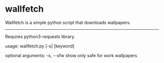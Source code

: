 # wallfetch

Wallfetch is a simple python script that downloads wallpapers.

---

Requires python3-requests library.

usage: wallfetch.py [-s] [keyword]

optional arguments:
  -s, --sfw   show only safe for work wallpapers
